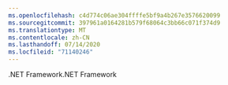 ```yaml
---
ms.openlocfilehash: c4d774c06ae304ffffe5bf9a4b267e3576620099
ms.sourcegitcommit: 397961a0164281b579f68064c3bb66c071f374d9
ms.translationtype: MT
ms.contentlocale: zh-CN
ms.lasthandoff: 07/14/2020
ms.locfileid: "71140246"
---
```

<span data-ttu-id="fdd8e-101">.NET Framework</span><span class="sxs-lookup"><span data-stu-id="fdd8e-101">.NET Framework</span></span>